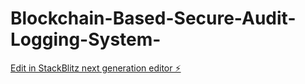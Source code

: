 # Blockchain-Based-Secure-Audit-Logging-System-

[Edit in StackBlitz next generation editor ⚡️](https://stackblitz.com/~/github.com/gundasanjana08/Blockchain-Based-Secure-Audit-Logging-System-)